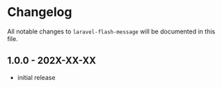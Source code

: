 # Changelog

All notable changes to `laravel-flash-message` will be documented in this file.

## 1.0.0 - 202X-XX-XX

- initial release
